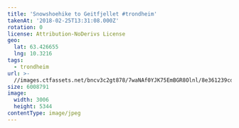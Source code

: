 ```yaml
---
title: 'Snowshoehike to Geitfjellet #trondheim'
takenAt: '2018-02-25T13:31:08.000Z'
rotation: 0
license: Attribution-NoDerivs License
geo:
  lat: 63.426655
  lng: 10.3216
tags:
  - trondheim
url: >-
  //images.ctfassets.net/bncv3c2gt878/7waNAf0YJK75EmBGR8Olnl/8e361239cd802aee27c048784293e579/snowshoehike-to-geitfjellet-trondheim_39770265394_o
size: 6008791
image:
  width: 3006
  height: 5344
contentType: image/jpeg
---
```


